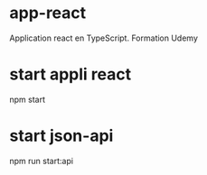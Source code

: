 # app-react
Application react en TypeScript. Formation Udemy


# start appli react

npm start

# start json-api

npm run start:api
